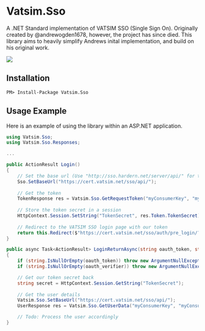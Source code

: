 # Vatsim.Sso
A .NET Standard implementation of VATSIM SSO (Single Sign On). Originally created by @andrewogden1678, however, the project has since died. This library aims to heavily simplify Andrews inital implementation, and build on his original work.

![](https://img.shields.io/nuget/dt/Vatsim.Sso.svg?style=flat)

## Installation
```
PM> Install-Package Vatsim.Sso
```

## Usage Example

Here is an example of using the library within an ASP.NET application.
```cs
using Vatsim.Sso;
using Vatsim.Sso.Responses;

...

public ActionResult Login()
{
    // Set the base url (Use "http://sso.hardern.net/server/api/" for testing and development)
    Sso.SetBaseUrl("https://cert.vatsim.net/sso/api/");
    
    // Get the token
    TokenResponse res = Vatsim.Sso.GetRequestToken("myConsumerKey", "myConsumerSecret", this.Url.Action("LoginReturnAsync", "Account", null, Uri.UriSchemeHttps));
    
    // Store the token secret in a session
    HttpContext.Session.SetString("TokenSecret", res.Token.TokenSecret);
    
    // Redirect to the VATSIM SSO login page with our token
    return this.Redirect($"https://cert.vatsim.net/sso/auth/pre_login/?oauth_token={res.Token.Token}");
}

public async Task<ActionResult> LoginReturnAsync(string oauth_token, string oauth_verifier)
{
    if (string.IsNullOrEmpty(oauth_token)) throw new ArgumentNullException(nameof(oauth_token));
    if (string.IsNullOrEmpty(oauth_verifier)) throw new ArgumentNullException(nameof(oauth_verifier));

    // Get our token secret back
    string secret = HttpContext.Session.GetString("TokenSecret");
    
    // Get the user details
	Vatsim.Sso.SetBaseUrl("https://cert.vatsim.net/sso/api/");
	UserResponse res = Vatsim.Sso.GetUserData("myConsumerKey", "myConsumerSecret", "https://cert.vatsim.net/sso/api/", oauth_verifier, oauth_token, secret);

	// Todo: Process the user accordingly
}
```

